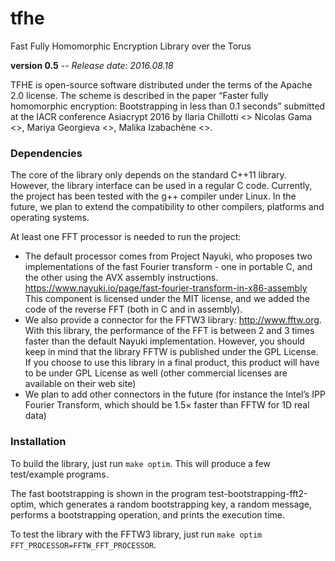 # tfhe
Fast Fully Homomorphic Encryption Library over the Torus

**version 0.5** -- *Release date: 2016.08.18*

TFHE is open-source software distributed under the terms of the Apache 2.0 license. 
The scheme is described in the paper “Faster fully homomorphic encryption: Bootstrapping in less than 0.1 seconds” submitted at the IACR conference Asiacrypt 2016 by Ilaria Chillotti <> 
Nicolas Gama <>, Mariya Georgieva <>, Malika Izabachène <>.


### Dependencies 


The core of the library only depends on the standard C++11 library. However, the library interface can be used in a regular C code. 
Currently, the project has been tested with the g++ compiler under Linux. In the future, we plan to extend the compatibility to other compilers, platforms and operating systems.

At least one FFT processor is needed to run the project:

* The default processor comes from Project Nayuki, who proposes two implementations of the fast Fourier transform - one in portable C, and the other using the AVX assembly instructions. https://www.nayuki.io/page/fast-fourier-transform-in-x86-assembly
This component is licensed under the MIT license, and we added the code of the reverse FFT (both in C and in assembly).
* We also provide a connector for the FFTW3 library: http://www.fftw.org. With this library, the performance of the FFT is between 2 and 3 times faster than the default Nayuki implementation. However, you should keep in mind that the library FFTW is published under the GPL License. If you choose to use this library in a final product, this product will have to be under GPL License as well (other commercial licenses are available on their web site)
* We plan to add other connectors in the future (for instance the Intel’s IPP Fourier Transform, which should be 1.5× faster than FFTW for 1D real data)


### Installation

To build the library, just run ```make optim```.  This will produce a few test/example programs. 


The fast bootstrapping is shown in the program test-bootstrapping-fft2-optim, which generates a random bootstrapping key, a random message, performs a bootstrapping operation, and prints the execution time.

To test the library with the FFTW3 library, just run ```make optim FFT_PROCESSOR=FFTW_FFT_PROCESSOR```. 


